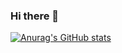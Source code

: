 ### Hi there 👋

[![Anurag's GitHub stats](https://github-readme-stats.vercel.app/api?username=mohd-e-mustafa)](https://github.com/anuraghazra/github-readme-stats)
